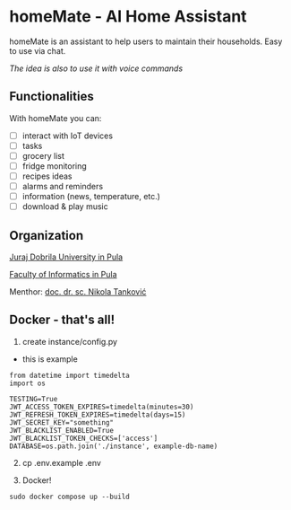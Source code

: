 # homeMate - AI Home Assistant

homeMate is an assistant to help users to maintain their households. Easy to use via chat.

_The idea is also to use it with voice commands_

## Functionalities

With homeMate you can:

- [ ] interact with IoT devices
- [ ] tasks
- [ ] grocery list
- [ ] fridge monitoring
- [ ] recipes ideas
- [ ] alarms and reminders
- [ ] information (news, temperature, etc.)
- [ ] download & play music

## Organization

[Juraj Dobrila University in Pula](https://www.unipu.hr/)

[Faculty of Informatics in Pula](https://fipu.unipu.hr/fipu)

Menthor: [doc. dr. sc. Nikola Tanković](https://fipu.unipu.hr/fipu/nikola.tankovic)

## Docker - that's all!

1. create instance/config.py

- this is example

```
from datetime import timedelta
import os

TESTING=True
JWT_ACCESS_TOKEN_EXPIRES=timedelta(minutes=30)
JWT_REFRESH_TOKEN_EXPIRES=timedelta(days=15)
JWT_SECRET_KEY="something"
JWT_BLACKLIST_ENABLED=True
JWT_BLACKLIST_TOKEN_CHECKS=['access']
DATABASE=os.path.join('./instance', example-db-name)
```

2. cp .env.example .env

3. Docker!

```
sudo docker compose up --build
```
